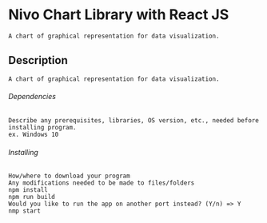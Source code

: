 

# Nivo Chart Library with React JS
    A chart of graphical representation for data visualization.
## Description
    A chart of graphical representation for data visualization.
###### Dependencies
    Describe any prerequisites, libraries, OS version, etc., needed before installing program.
    ex. Windows 10
###### Installing
    How/where to download your program
    Any modifications needed to be made to files/folders
    npm install
    npm run build
    Would you like to run the app on another port instead? (Y/n) => Y
    nmp start 
